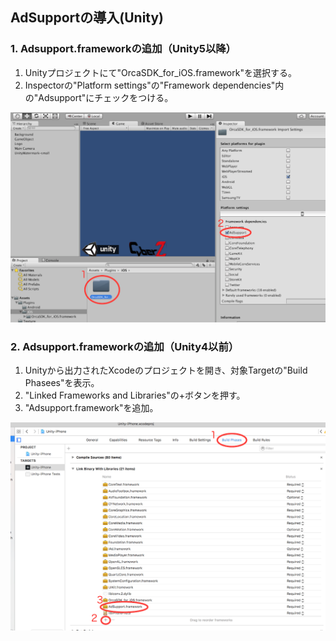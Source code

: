 ## AdSupportの導入(Unity)


### 1. Adsupport.frameworkの追加（Unity5以降）
1. Unityプロジェクトにて"OrcaSDK_for_iOS.framework"を選択する。
2. Inspectorの"Platform settings"の"Framework dependencies"内の"Adsupport"にチェックをつける。

![adsupport01](./img01.png)


### 2. Adsupport.frameworkの追加（Unity4以前）

1. Unityから出力されたXcodeのプロジェクトを開き、対象Targetの"Build Phasees"を表示。
2. "Linked Frameworks and Libraries"の+ボタンを押す。
3. "Adsupport.framework"を追加。

![adsupport02](./img02.png)
